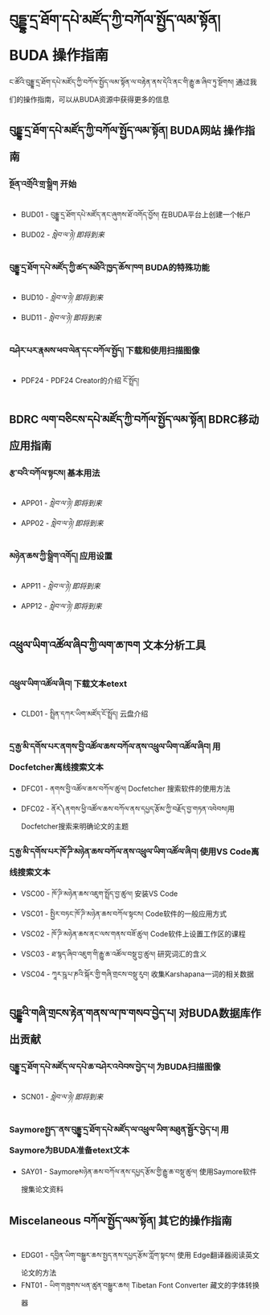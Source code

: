 
# བུདྡྷ་དྲ་ཐོག་དཔེ་མཛོད་ཀྱི་བཀོལ་སྤྱོད་ལམ་སྟོན། BUDA 操作指南
ང་ཚོའི་བུདྡྷ་དྲ་ཐོག་དཔེ་མཛོད་ཀྱི་བཀོལ་སྤྱོད་ལམ་སྟོན་ལ་བརྟེན་ནས་དེའི་ནང་གི་རྒྱུ་ཆ་ཞིབ་ཏུ་སྔོགས། 通过我们的操作指南，可以从BUDA资源中获得更多的信息

## བུདྡྷ་དྲ་ཐོག་དཔེ་མཛོད་ཀྱི་བཀོལ་སྤྱོད་ལམ་སྟོན། BUDA网站 操作指南 

### སྔོན་འགྲོའི་གྲ་སྒྲིག 开始
* BUD01 - བུདྡྷ་དྲ་ཐོག་དཔེ་མཛོད་ནང་ཞུགས་ཐོ་འགོད་བྱོས། 在BUDA平台上创建一个帐户
* BUD02 - _སླེབ་ལ་ཉེ། 即将到来_

### བུདྡྷ་དྲ་ཐོག་དཔེ་མཛོད་ཀྱི་ཚད་མཐོའི་ཁྱད་ཆོས་ཁག BUDA的特殊功能
* BUD10 - _སླེབ་ལ་ཉེ། 即将到来_
* BUD11 - _སླེབ་ལ་ཉེ། 即将到来_
### བཤེར་པར་རྣམས་ཕབ་ལེན་དང་བཀོལ་སྤྱོད། 下载和使用扫描图像
* PDF24 - PDF24 Creator的介绍 ངོ་སྤྲོད།

## BDRC ལག་བཅིངས་དཔེ་མཛོད་ཀྱི་བཀོལ་སྤྱོད་ལམ་སྟོན། BDRC移动应用指南

### རྩ་བའི་བཀོལ་སྟངས། 基本用法
* APP01 - _སླེབ་ལ་ཉེ། 即将到来_
* APP02 - _སླེབ་ལ་ཉེ། 即将到来_

### མཉེན་ཆས་ཀྱི་སྒྲིག་འགོད། 应用设置
* APP11 - _སླེབ་ལ་ཉེ། 即将到来_
* APP12 - _སླེབ་ལ་ཉེ། 即将到来_


## འཕྲུལ་ཡིག་འཚོལ་ཞིབ་ཀྱི་ལག་ཆ་ཁག 文本分析工具

### འཕྲུལ་ཡིག་འཚོལ་ཞིབ། 下载文本etext
*   CLD01 - སྤྲིན་དཀར་ཡིག་མཛོད་ངོ་སྤྲོད། 云盘介绍

### དྲ་རྒྱ་མི་དགོས་པར་ནགས་བྱི་འཚོལ་ཆས་བཀོལ་ནས་འཕྲུལ་ཡིག་འཚོལ་ཞིབ། 用Docfetcher离线搜索文本
*   DFC01 - ནགས་བྱི་འཚོལ་ཆས་བཀོལ་ཚུལ། Docfetcher 搜索软件的使用方法
*   DFC02 - ནོར༽ནགས་ཕྱི་འཚོལ་ཆས་བཀོལ་ནས་དཔྱད་རྩོམ་ཀྱི་བརྗོད་བྱ་གཏན་འབེབས།用Docfetcher搜索来明确论文的主题

### དྲ་རྒྱ་མི་དགོས་པར་ཁོ་ཌི་མཉེན་ཆས་བཀོལ་ནས་འཕྲུལ་ཡིག་འཚོལ་ཞིབ། 使用VS Code离线搜索文本
*   VSC00 - ཁོ་ཌི་མཉེན་ཆས་འཇུག་སྤྲོད་བྱ་ཚུལ། 安装VS Code
*   VSC01 - སྤྱིར་བཏང་ཁོ་ཌི་མཉེན་ཆས་བཀོལ་སྟངས། Code软件的一般应用方式
*   VSC02 - ཁོ་ཌི་མཉེན་ཆས་ནང་ལས་གནས་བཟོ་ཚུལ། Code软件上设置工作区的课程
*   VSC03 - ཐ་སྙད་ཞིབ་འཇུག་གི་རྒྱུ་ཆ་འཚོལ་བསྡུ་བྱ་ཚུལ། 研究词汇的含义
*   VSC04 - ཀཱར་ཥཱ་པ་ཎའི་སྐོར་གྱི་གཞི་གྲངས་བསྡུ་རུབ། 收集Karshapana一词的相关数据


## བུདྡྷའི་གཞི་གྲངས་རྟེན་གནས་ལ་ཁ་གསབ་བྱེད་པ། 对BUDA数据库作出贡献

### བུདྡྷ་དྲ་ཐོག་དཔེ་མཛོད་ལ་དཔེ་ཆ་བཤེར་འབེབས་བྱེད་པ། 为BUDA扫描图像
* SCN01 - _སླེབ་ལ་ཉེ། 即将到来_

### Saymoreསྤྱད་་ནས་བུདྡྷ་དྲ་ཐོག་དཔེ་མཛོད་ལ་འཕྲུལ་ཡིག་མཐུན་སྦྱོར་བྱེད་པ། 用Saymore为BUDA准备etext文本
* SAY01 - Saymoreམཉེན་ཆས་བཀོལ་ནས་དཔྱད་རྩོམ་གྱི་རྒྱུ་ཆ་བསྡུ་ཚུལ། 使用Saymore软件搜集论文资料

## Miscelaneous བཀོལ་སྤྱོད་ལམ་སྟོན། 其它的操作指南
*   EDG01 - དབྱིན་ཡིག་བསྒྱུར་ཆས་སྤྱད་ནས་དཔྱད་རྩོམ་ཀློག་སྟངས། 使用 Edge翻译器阅读英文论文的方法
*   FNT01 - ཡིག་གཟུགས་ཕན་ཚུན་བསྒྱུར་ཆས། Tibetan Font Converter 藏文的字体转换器